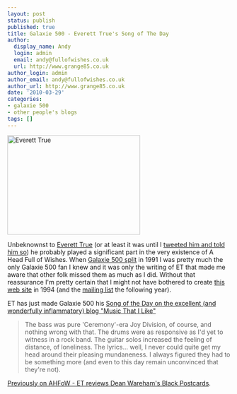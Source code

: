 ```yaml
---
layout: post
status: publish
published: true
title: Galaxie 500 - Everett True's Song of The Day
author:
  display_name: Andy
  login: admin
  email: andy@fullofwishes.co.uk
  url: http://www.grange85.co.uk
author_login: admin
author_email: andy@fullofwishes.co.uk
author_url: http://www.grange85.co.uk
date: '2010-03-29'
categories:
- galaxie 500
- other people's blogs
tags: []
---
```

<p><img src="https://www.fullofwishes.co.uk/wp/wp-content/uploads/2010/03/ahfow_et.jpg" alt="Everett True" title="ahfow_et" width="300" height="225" class="alignright size-full wp-image-1852" />
<p>Unbeknownst to <a href="http://everetttrue2.blogspot.com/">Everett True</a> (or at least it was until I <a href="http://twitter.com/grange85/statuses/11240226237">tweeted him and told him so</a>) he probably played a significant part in the very existence of A Head Full of Wishes. When <a href="/1991/05/04/galaxie-500-split/">Galaxie 500 split</a> in 1991 I was pretty much the only Galaxie 500 fan I knew and it was only the writing of ET that made me aware that other folk missed them as much as I did. Without that reassurance I'm pretty certain that I might not have bothered to create <a href="">this web site</a> in 1994 (and the <a href="/mailing-list/">mailing list</a> the following year).</p>
<p>ET has just made Galaxie 500 his <a href="http://everetttrue2.blogspot.com/2010/03/song-of-day-43-galaxie-500.html">Song of the Day on the excellent (and wonderfully inflammatory) blog "Music That I Like"</a></p>
<blockquote><p>The bass was pure 'Ceremony'-era Joy Division, of course, and nothing wrong with that. The drums were as responsive as I'd yet to witness in a rock band. The guitar solos increased the feeling of distance, of loneliness. The lyrics... well, I never could quite get my head around their pleasing mundaneness. I always figured they had to be something more (and even to this day remain unconvinced that they're not).</p></blockquote>
<p><a href="/2008/01/22/everett-true-reviews-black-postcards/">Previously on AHFoW - ET reviews Dean Wareham's Black Postcards</a>.</p>
